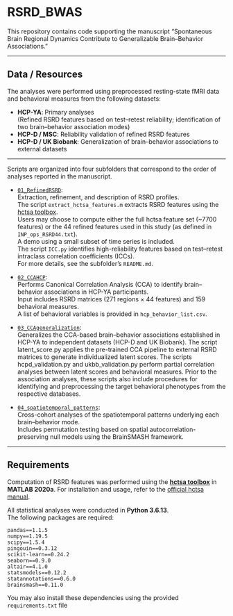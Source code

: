 # RSRD_BWAS

This repository contains code supporting the manuscript
“Spontaneous Brain Regional Dynamics Contribute to Generalizable Brain–Behavior Associations.”

---

## Data / Resources
The analyses were performed using preprocessed resting-state fMRI data and behavioral measures from the following datasets:
- **HCP-YA**: Primary analyses  
  (Refined RSRD features based on test–retest reliability; identification of two brain–behavior association modes)
- **HCP-D / MSC**: Reliability validation of refined RSRD features
- **HCP-D / UK Biobank**: Generalization of brain–behavior associations to external datasets

---

Scripts are organized into four subfolders that correspond to the order of analyses reported in the manuscript.

- [`01_RefinedRSRD`](./analysis/01_RefinedRSRD/):  
  Extraction, refinement, and description of RSRD profiles.  
  The script `extract_hctsa_features.m` extracts RSRD features using the [hctsa toolbox](https://github.com/benfulcher/hctsa).  
  Users may choose to compute either the full hctsa feature set (~7700 features) or the 44 refined features used in this study (as defined in `INP_ops_RSRD44.txt`).  
  A demo using a small subset of time series is included.  
  The script `ICC.py` identifies high-reliability features based on test–retest intraclass correlation coefficients (ICCs).  
  For more details, see the subfolder’s `README.md`.

- [`02_CCAHCP`](./analysis/02_CCAHCP/):  
  Performs Canonical Correlation Analysis (CCA) to identify brain–behavior associations in HCP-YA participants.  
  Input includes RSRD matrices (271 regions × 44 features) and 159 behavioral measures.  
  A list of behavioral variables is provided in `hcp_behavior_list.csv`.

- [`03_CCAgeneralization`](./analysis/03_CCAgeneralization/):  
    Generalizes the CCA-based brain–behavior associations established in HCP-YA to independent datasets (HCP-D and UK Biobank).
    The script latent_score.py applies the pre-trained CCA pipeline to external RSRD matrices to generate individualized latent scores.
    The scripts hcpd_validation.py and ukbb_validation.py perform partial correlation analyses between latent scores and behavioral measures. Prior to the association analyses, these scripts also include procedures for identifying and preprocessing the target behavioral phenotypes from the respective databases.

- [`04_spatiotemporal_patterns`](./analysis/04_spatiotemporal_patterns/):  
  Cross-cohort analyses of the spatiotemporal patterns underlying each brain–behavior mode.  
  Includes permutation testing based on spatial autocorrelation-preserving null models using the BrainSMASH framework.

---

## Requirements
Computation of RSRD features was performed using the **[hctsa toolbox](https://github.com/benfulcher/hctsa)** in **MATLAB 2020a**. For installation and usage, refer to the [official hctsa manual](https://time-series-features.gitbook.io/hctsa-manual).

All statistical analyses were conducted in **Python 3.6.13**.  
The following packages are required:
```
pandas==1.1.5
numpy==1.19.5
scipy==1.5.4
pingouin==0.3.12
scikit-learn==0.24.2
seaborn==0.9.0
altair==4.1.0
statsmodels==0.12.2
statannotations==0.6.0
brainsmash==0.11.0
```

You may also install these dependencies using the provided `requirements.txt` file